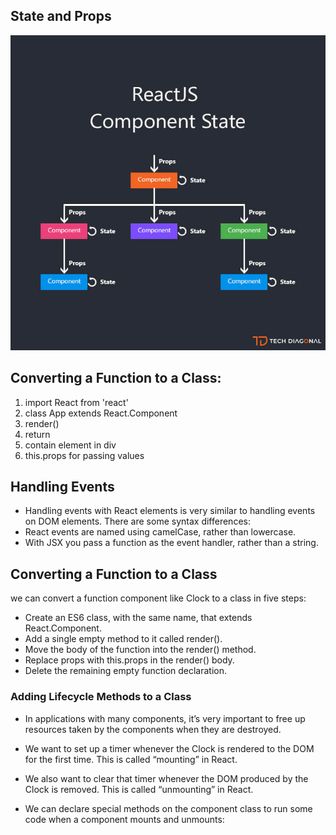 ## State and Props
![react](react.jpg)

## Converting a Function to a Class:
1. import React from 'react'
2. class App extends React.Component
3. render()
4. return
5. contain element in div
6. this.props for passing values
## Handling Events
* Handling events with React elements is very similar to handling events on DOM elements. There are some syntax differences:
* React events are named using camelCase, rather than lowercase.
* With JSX you pass a function as the event handler, rather than a string.

## Converting a Function to a Class
we can convert a function component like Clock to a class in five steps:

* Create an ES6 class, with the same name, that extends React.Component.
* Add a single empty method to it called render().
* Move the body of the function into the render() method.
* Replace props with this.props in the render() body.
* Delete the remaining empty function declaration.
### Adding Lifecycle Methods to a Class
* In applications with many components, it’s very important to free up resources taken by the components when they are destroyed.

* We want to set up a timer whenever the Clock is rendered to the DOM for the first time. This is called “mounting” in React.

* We also want to clear that timer whenever the DOM produced by the Clock is removed. This is called “unmounting” in React.

* We can declare special methods on the component class to run some code when a component mounts and unmounts:

